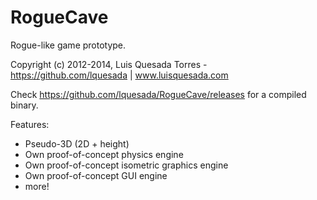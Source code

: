 RogueCave
=========

Rogue-like game prototype.

Copyright (c) 2012-2014, Luis Quesada Torres - https://github.com/lquesada | www.luisquesada.com

Check https://github.com/lquesada/RogueCave/releases for a compiled binary.

Features:
-    Pseudo-3D (2D + height)
-    Own proof-of-concept physics engine
-    Own proof-of-concept isometric graphics engine
-    Own proof-of-concept GUI engine
-    more!
